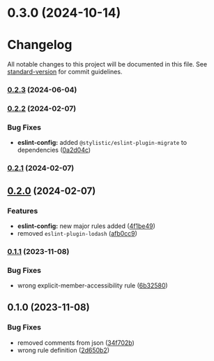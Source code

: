 

# 0.3.0 (2024-10-14)

# Changelog

All notable changes to this project will be documented in this file. See [standard-version](https://github.com/conventional-changelog/standard-version) for commit guidelines.

### [0.2.3](https://github.com/opendreamnet/monorepo/compare/eslint-config-v0.2.2...eslint-config-v0.2.3) (2024-06-04)

### [0.2.2](https://github.com/opendreamnet/monorepo/compare/eslint-config-v0.2.1...eslint-config-v0.2.2) (2024-02-07)


### Bug Fixes

* **eslint-config:** added `@stylistic/eslint-plugin-migrate` to dependencies ([0a2d04c](https://github.com/opendreamnet/monorepo/commit/0a2d04cd6a8b550ca524c4239f625da3622c4d36))

### [0.2.1](https://github.com/opendreamnet/monorepo/compare/eslint-config-v0.2.0...eslint-config-v0.2.1) (2024-02-07)

## [0.2.0](https://github.com/opendreamnet/monorepo/compare/eslint-config-v0.1.1...eslint-config-v0.2.0) (2024-02-07)


### Features

* **eslint-config:** new major rules added ([4f1be49](https://github.com/opendreamnet/monorepo/commit/4f1be492bec4dad218272dc9f29857a0e537a221))
* removed `eslint-plugin-lodash` ([afb0cc9](https://github.com/opendreamnet/monorepo/commit/afb0cc935c6b827170edee05b8dce70169813af2))

### [0.1.1](https://github.com/opendreamnet/monorepo/compare/eslint-config-v0.1.0...eslint-config-v0.1.1) (2023-11-08)


### Bug Fixes

* wrong explicit-member-accessibility rule ([6b32580](https://github.com/opendreamnet/monorepo/commit/6b325808164f53571bf970d94d04c2d72374a345))

## 0.1.0 (2023-11-08)


### Bug Fixes

* removed comments from json ([34f702b](https://github.com/opendreamnet/monorepo/commit/34f702b96f36ad227df93ca5376c2b6c83898596))
* wrong rule definition ([2d650b2](https://github.com/opendreamnet/monorepo/commit/2d650b24291413e9f595b5063b4dde61682a1147))
